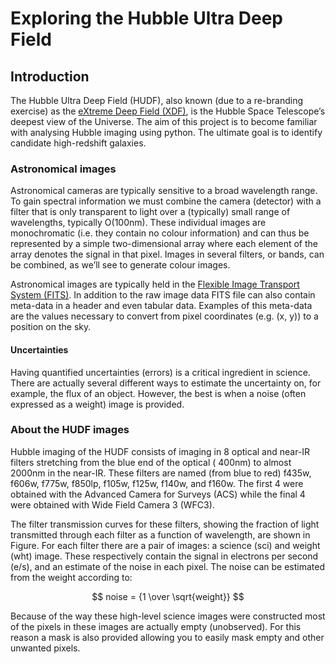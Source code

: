# Exploring the Hubble Ultra Deep Field
## Introduction
The Hubble Ultra Deep Field (HUDF), also known (due to a re-branding exercise) as the [eXtreme Deep Field (XDF)](http://xdf.ucolick.org), is the Hubble Space Telescope’s deepest view of the Universe.
The aim of this project is to become familiar with analysing Hubble imaging using python. The ultimate goal is to identify candidate high-redshift galaxies.
### Astronomical images
Astronomical cameras are typically sensitive to a broad wavelength range. To gain spectral information we must combine the camera (detector) with a filter that is only transparent to light over a (typically) small range of wavelengths, typically O(100nm). These individual images are monochromatic (i.e. they contain no colour information) and can thus be represented by a simple two-dimensional array where each element of the array denotes the signal in that pixel. Images in several filters, or bands, can be combined, as we’ll see to generate colour images.

Astronomical images are typically held in the [Flexible Image Transport System (FITS)](https://en.wikipedia.org/wiki/FITS). In addition to the raw image data FITS file can also contain meta-data in a header and even tabular data. Examples of this meta-data are the values necessary to convert from pixel coordinates (e.g. (x, y)) to a position on the sky.
#### Uncertainties
Having quantified uncertainties (errors) is a critical ingredient in science. There are actually several different ways to estimate the uncertainty on, for example, the flux of an object. However, the best is when a noise (often expressed as a weight) image is provided.
### About the HUDF images
Hubble imaging of the HUDF consists of imaging in 8 optical and near-IR filters stretching from the blue end of the optical ( 400nm) to almost 2000nm in the near-IR. These filters are named (from blue to red) f435w, f606w, f775w, f850lp, f105w, f125w, f140w, and f160w. The first 4 were obtained with the Advanced Camera for Surveys (ACS) while the final 4 were obtained with Wide Field Camera 3 (WFC3).

The filter transmission curves for these filters, showing the fraction of light transmitted through each filter as a function of wavelength, are shown in Figure. For each filter there are a pair of images: a science (sci) and weight (wht) image. These respectively contain the signal in electrons per second (e/s), and an estimate of the noise in each pixel. The noise can be estimated from the weight according to:

$$ noise = {1 \over \sqrt{weight}} $$

Because of the way these high-level science images were constructed most of the pixels in these images are actually empty (unobserved). For this reason a mask is also provided allowing you to easily mask empty and other unwanted pixels.


